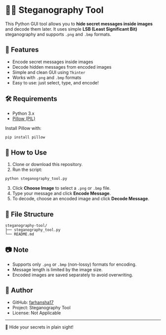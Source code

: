 # 🕵️‍♂️ Steganography Tool

This Python GUI tool allows you to **hide secret messages inside images** and decode them later. It uses simple **LSB (Least Significant Bit)** steganography and supports `.png` and `.bmp` formats.

## 📸 Features

- Encode secret messages inside images  
- Decode hidden messages from encoded images  
- Simple and clean GUI using `Tkinter`  
- Works with `.png` and `.bmp` formats  
- Easy to use: just select, type, and encode!

## 🛠️ Requirements

- Python 3.x  
- [Pillow (PIL)](https://pypi.org/project/Pillow/)

Install Pillow with:

```bash
pip install pillow
```

## 🚀 How to Use

1. Clone or download this repository.
2. Run the script:

```bash
python steganography_tool.py
```

3. Click **Choose Image** to select a `.png` or `.bmp` file.
4. Type your message and click **Encode Message**.
5. To decode, choose an encoded image and click **Decode Message**.

## 📁 File Structure

```
steganography-tool/
├── steganography_tool.py
└── README.md
```

## 📷 Note

- Supports only `.png` or `.bmp` (non-lossy) formats for encoding.
- Message length is limited by the image size.
- Encoded images are saved separately to avoid overwriting.

## 👤 Author

- GitHub: [farhansha17](https://github.com/farhansha17)  
- Project: Steganography Tool  
- License: Not Applicable  

---

🧠 Hide your secrets in plain sight!
